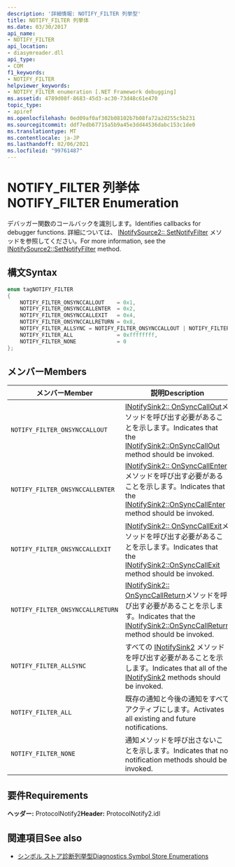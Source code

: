 ```yaml
---
description: '詳細情報: NOTIFY_FILTER 列挙型'
title: NOTIFY_FILTER 列挙体
ms.date: 03/30/2017
api_name:
- NOTIFY_FILTER
api_location:
- diasymreader.dll
api_type:
- COM
f1_keywords:
- NOTIFY_FILTER
helpviewer_keywords:
- NOTIFY_FILTER enumeration [.NET Framework debugging]
ms.assetid: 4789d08f-8683-45d3-ac30-73d48c61e470
topic_type:
- apiref
ms.openlocfilehash: 0ed09af0af302b08102b7b08fa72a2d255c5b231
ms.sourcegitcommit: ddf7edb67715a5b9a45e3dd44536dabc153c1de0
ms.translationtype: MT
ms.contentlocale: ja-JP
ms.lasthandoff: 02/06/2021
ms.locfileid: "99761487"
---
```

# <a name="notify_filter-enumeration"></a><span data-ttu-id="b0897-103">NOTIFY_FILTER 列挙体</span><span class="sxs-lookup"><span data-stu-id="b0897-103">NOTIFY_FILTER Enumeration</span></span>

<span data-ttu-id="b0897-104">デバッガー関数のコールバックを識別します。</span><span class="sxs-lookup"><span data-stu-id="b0897-104">Identifies callbacks for debugger functions.</span></span> <span data-ttu-id="b0897-105">詳細については、 [INotifySource2:: SetNotifyFilter](inotifysource2-setnotifyfilter-method.md) メソッドを参照してください。</span><span class="sxs-lookup"><span data-stu-id="b0897-105">For more information, see the [INotifySource2::SetNotifyFilter](inotifysource2-setnotifyfilter-method.md) method.</span></span>  
  
## <a name="syntax"></a><span data-ttu-id="b0897-106">構文</span><span class="sxs-lookup"><span data-stu-id="b0897-106">Syntax</span></span>  
  
```cpp  
enum tagNOTIFY_FILTER  
{  
    NOTIFY_FILTER_ONSYNCCALLOUT    = 0x1,  
    NOTIFY_FILTER_ONSYNCCALLENTER  = 0x2,  
    NOTIFY_FILTER_ONSYNCCALLEXIT   = 0x4,  
    NOTIFY_FILTER_ONSYNCCALLRETURN = 0x8,  
    NOTIFY_FILTER_ALLSYNC = NOTIFY_FILTER_ONSYNCCALLOUT | NOTIFY_FILTER_ONSYNCCALLENTER | NOTIFY_FILTER_ONSYNCCALLEXIT | NOTIFY_FILTER_ONSYNCCALLRETURN,  
    NOTIFY_FILTER_ALL              = 0xffffffff,  
    NOTIFY_FILTER_NONE             = 0  
};  
```  
  
## <a name="members"></a><span data-ttu-id="b0897-107">メンバー</span><span class="sxs-lookup"><span data-stu-id="b0897-107">Members</span></span>  
  
|<span data-ttu-id="b0897-108">メンバー</span><span class="sxs-lookup"><span data-stu-id="b0897-108">Member</span></span>|<span data-ttu-id="b0897-109">説明</span><span class="sxs-lookup"><span data-stu-id="b0897-109">Description</span></span>|  
|------------|-----------------|  
|`NOTIFY_FILTER_ONSYNCCALLOUT`|<span data-ttu-id="b0897-110">[INotifySink2:: OnSyncCallOut](inotifysink2-onsynccallout-method.md)メソッドを呼び出す必要があることを示します。</span><span class="sxs-lookup"><span data-stu-id="b0897-110">Indicates that the [INotifySink2::OnSyncCallOut](inotifysink2-onsynccallout-method.md) method should be invoked.</span></span>|  
|`NOTIFY_FILTER_ONSYNCCALLENTER`|<span data-ttu-id="b0897-111">[INotifySink2:: OnSyncCallEnter](inotifysink2-onsynccallenter-method.md)メソッドを呼び出す必要があることを示します。</span><span class="sxs-lookup"><span data-stu-id="b0897-111">Indicates that the [INotifySink2::OnSyncCallEnter](inotifysink2-onsynccallenter-method.md) method should be invoked.</span></span>|  
|`NOTIFY_FILTER_ONSYNCCALLEXIT`|<span data-ttu-id="b0897-112">[INotifySink2:: OnSyncCallExit](inotifysink2-onsynccallexit-method.md)メソッドを呼び出す必要があることを示します。</span><span class="sxs-lookup"><span data-stu-id="b0897-112">Indicates that the [INotifySink2::OnSyncCallExit](inotifysink2-onsynccallexit-method.md) method should be invoked.</span></span>|  
|`NOTIFY_FILTER_ONSYNCCALLRETURN`|<span data-ttu-id="b0897-113">[INotifySink2:: OnSyncCallReturn](inotifysink2-onsynccallreturn-method.md)メソッドを呼び出す必要があることを示します。</span><span class="sxs-lookup"><span data-stu-id="b0897-113">Indicates that the [INotifySink2::OnSyncCallReturn](inotifysink2-onsynccallreturn-method.md) method should be invoked.</span></span>|  
|`NOTIFY_FILTER_ALLSYNC`|<span data-ttu-id="b0897-114">すべての [INotifySink2](inotifysink2-interface.md) メソッドを呼び出す必要があることを示します。</span><span class="sxs-lookup"><span data-stu-id="b0897-114">Indicates that all of the [INotifySink2](inotifysink2-interface.md) methods should be invoked.</span></span>|  
|`NOTIFY_FILTER_ALL`|<span data-ttu-id="b0897-115">既存の通知と今後の通知をすべてアクティブにします。</span><span class="sxs-lookup"><span data-stu-id="b0897-115">Activates all existing and future notifications.</span></span>|  
|`NOTIFY_FILTER_NONE`|<span data-ttu-id="b0897-116">通知メソッドを呼び出さないことを示します。</span><span class="sxs-lookup"><span data-stu-id="b0897-116">Indicates that no notification methods should be invoked.</span></span>|  
  
## <a name="requirements"></a><span data-ttu-id="b0897-117">要件</span><span class="sxs-lookup"><span data-stu-id="b0897-117">Requirements</span></span>  

 <span data-ttu-id="b0897-118">**ヘッダー:** ProtocolNotify2</span><span class="sxs-lookup"><span data-stu-id="b0897-118">**Header:** ProtocolNotify2.idl</span></span>  
  
## <a name="see-also"></a><span data-ttu-id="b0897-119">関連項目</span><span class="sxs-lookup"><span data-stu-id="b0897-119">See also</span></span>

- [<span data-ttu-id="b0897-120">シンボル ストア診断列挙型</span><span class="sxs-lookup"><span data-stu-id="b0897-120">Diagnostics Symbol Store Enumerations</span></span>](diagnostics-symbol-store-enumerations.md)
